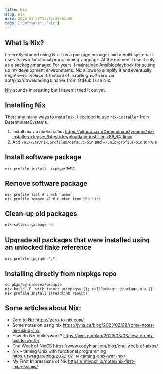 ```yaml
---
title: Nix
slug: nix
date: 2023-06-25T14:49:31+02:00
tags: ["Software", "Nix"]
---
```


## What is Nix?
I recently started using Nix. It is a package manager and a build system. It uses its own functional programming language.
At the moment I use it only as a package manager. For years, I maintained Ansible playbook for setting up my development environments.
Nix allows to simplify it and eventually might even replace it.
Instead of installing software via apt/pipx/downloading binaries from GitHub I use Nix.

[Niv](https://github.com/nmattia/niv#getting-started) sounds interesting but I haven't tried it out yet.

##  Installing Nix
There any many ways to install `nix`. I decided to use `nix-installer` from DeterminateSystems.
1. Install nix via nix-installer: https://github.com/DeterminateSystems/nix-installer/releases/latest/download/nix-installer-x86_64-linux
2. Add `/nix/var/nix/profiles/default/bin` and `~/.nix-profile/bin` to `PATH`

## Install software package
`nix profile install nixpkgs#NAME`

## Remove software package
```
nix profile list # check number
nix profile remove 42 # number from the list
```

## Clean-up old packages
`nix-collect-garbage -d`

## Upgrade all packages that were installed using an unlocked flake reference
`nix profile upgrade '.*'`

## Installing directly from nixpkgs repo
```
cd pkgs/by-name/ex/example
nix-build -E 'with import <nixpkgs> {}; callPackage ./package.nix {}'
nix profile install $(readlink result)
```

## Some articles about Nix:
- Zero to Nix https://zero-to-nix.com/
- Some notes on using nix https://jvns.ca/blog/2023/02/28/some-notes-on-using-nix/
- How do Nix builds work? https://jvns.ca/blog/2023/03/03/how-do-nix-builds-work-/
- One Week of NixOS https://www.codyhiar.com/blog/one-week-of-nixos/
- Nix – taming Unix with functional programming https://tweag.io/blog/2022-07-14-taming-unix-with-nix/
- My First Impressions of Nix https://mtlynch.io/notes/nix-first-impressions/